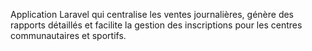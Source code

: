 Application Laravel qui centralise les ventes journalières, génère des rapports détaillés et facilite la gestion des inscriptions pour les centres communautaires et sportifs.
